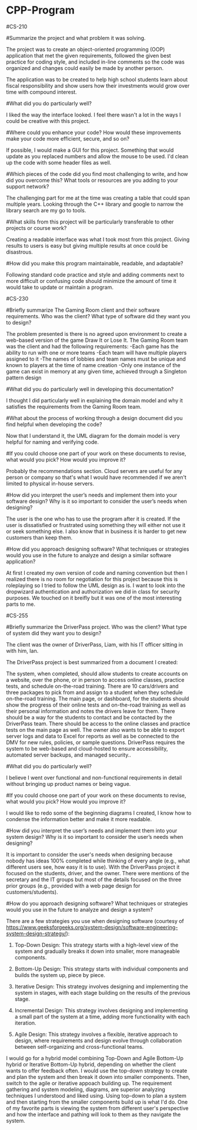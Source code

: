 # CPP-Program

#CS-210

#Summarize the project and what problem it was solving.

  The project was to create an object-oriented programming (OOP) application that met the given requirements, followed the given best practice for coding style, and included in-line comments so the code was organized and changes could easily be made by another person.

  The application was to be created to help high school students learn about fiscal responsibility and show users how their investments would grow over time with compound interest.

#What did you do particularly well?

  I liked the way the interface looked. I feel there wasn't a lot in the ways I could be creative with this project.

#Where could you enhance your code? How would these improvements make your code more efficient, secure, and so on?

  If possible, I would make a GUI for this project. Something that would update as you replaced numbers and allow the mouse to be used. I'd clean up the code with some header files as well.


#Which pieces of the code did you find most challenging to write, and how did you overcome this? What tools or resources are you adding to your support network?

  The challenging part for me at the time was creating a table that could span multiple years. Looking through the C++ library and google to narrow the library search are my go to tools.


#What skills from this project will be particularly transferable to other projects or course work?

  Creating a readable interface was what I took most from this project. Giving results to users is easy but giving multiple results at once could be disastrous.


#How did you make this program maintainable, readable, and adaptable?

  Following standard code practice and style and adding comments next to more difficult or confusing code should minimize the amount of time it would take to update or maintain a program.

#CS-230

#Briefly summarize The Gaming Room client and their software requirements. Who was the client? What type of software did they want you to design?

  The problem presented is there is no agreed upon environment to create a web-based version of the game Draw It or Lose It. The Gaming Room team was the client and had the following requirements:
    -Each game has the ability to run with one or more teams
    -Each team will have multiple players assigned to it
    -The names of lobbies and team names must be unique and known to players at the time of name creation
    -Only one instance of the game can exist in memory at any given time, achieved through a Singleton pattern design

#What did you do particularly well in developing this documentation?

  I thought I did particularly well in explaining the domain model and why it satisfies the requirements from the Gaming Room team.

#What about the process of working through a design document did you find helpful when developing the code?

  Now that I understand it, the UML diagram for the domain model is very helpful for naming and verifying code.

#If you could choose one part of your work on these documents to revise, what would you pick? How would you improve it?
  
  Probably the recommendations section. Cloud servers are useful for any person or company so that's what I would have recommended if we aren't limited to physical in-house servers.

#How did you interpret the user’s needs and implement them into your software design? Why is it so important to consider the user’s needs when designing?

  The user is the one who has to use the program after it is created. If the user is dissatisfied or frustrated using something they will either not use it or seek something else. I also know that in business it is harder to get new customers than keep them.

#How did you approach designing software? What techniques or strategies would you use in the future to analyze and design a similar software application?

  At first I created my own version of code and naming convention but then I realized there is no room for negotiation for this project because this is roleplaying so I tried to follow the UML design as is. I want to look into the dropwizard authentication and authorization we did in class for security purposes. We touched on it breifly but it was one of the most interesting parts to me.

#CS-255

#Briefly summarize the DriverPass project. Who was the client? What type of system did they want you to design?

  The client was the owner of DriverPass, Liam, with his IT officer sitting in with him, Ian.

  The DriverPass project is best summarized from a document I created:
  
  The system, when completed, should allow students to create accounts on a website, over the phone, or in person to access online classes, practice tests, and schedule on-the-road training. There are 10 cars/drivers and three packages to pick from and assign to a student when they schedule on-the-road training. The main page, or dashboard, for the students should show the progress of their online tests and on-the-road training as well as their personal information and notes the drivers leave for them. There should be a way for the students to contact and be contacted by the DriverPass team. There should be access to the online classes and practice tests on the main page as well.
  The owner also wants to be able to export server logs and data to Excel for reports as well as be connected to     the DMV for new rules, policies, or sample questions. 
  DriverPass requires the system to be web-based and cloud-hosted to ensure accessibility, automated server backups, and managed security..

  
#What did you do particularly well?

  I believe I went over functional and non-functional requirements in detail without bringing up product names or being vague.
  
#If you could choose one part of your work on these documents to revise, what would you pick? How would you improve it?

  I would like to redo some of the beginning diagrams I created, I know how to condense the information better and make it more readable.
  
#How did you interpret the user’s needs and implement them into your system design? Why is it so important to consider the user’s needs when designing?

  It is important to consider the user's needs when designing because nobody has ideas 100% completed while thinking of every angle (e.g., what different users see, how easy it is to use). With the DriverPass project it focused on the students, driver, and the owner. There were mentions of the secretary and the IT groups but most of the details focused on the three prior groups (e.g., provided with a web page design for customers/students). 
  
#How do you approach designing software? What techniques or strategies would you use in the future to analyze and design a system?

  There are a few strategies you use when designing software (courtesy of https://www.geeksforgeeks.org/system-design/software-engineering-system-design-strategy/):

  1. Top-Down Design: This strategy starts with a high-level view of the system and gradually breaks it down into       smaller, more manageable components.
  
  2. Bottom-Up Design: This strategy starts with individual components and builds the system up, piece by piece.
  
  3. Iterative Design: This strategy involves designing and implementing the system in stages, with each stage building on the results of the previous stage.
  
  4. Incremental Design: This strategy involves designing and implementing a small part of the system at a time, adding more functionality with each iteration.
    
  5. Agile Design: This strategy involves a flexible, iterative approach to design, where requirements and design evolve through collaboration between self-organizing and cross-functional teams.

  I would go for a hybrid model combining Top-Down and Agile Bottom-Up hybrid or Iterative Bottom-Up hybrid, depending on whether the client wants to offer feedback often. I would use the top-down strategy to create and plan the system and then break it down into smaller components. Then, switch to the agile or iterative appoach building up. 
  The requirement gathering and system modeling, diagrams, are superior analyzing techniques I understood and liked using. Using top-down to plan a system and then starting from the smaller components build up is what I'd do. One of my favorite parts is viewing the system from different user's perspective and how the interface and pathing will look to them as they navigate the system.
